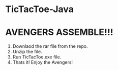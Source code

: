 # TicTacToe-Java

# AVENGERS ASSEMBLE!!!

1. Downlaod the rar file from the repo.
2. Unzip the file.
3. Run TicTacToe.exe file.
4. Thats it! Enjoy the Avengers!
   
